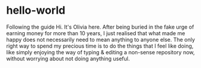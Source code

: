 # hello-world
Following the guide
Hi. It's Olivia here. 
After being buried in the fake urge of earning money for more than 10 years, I just realised that what made me happy does not necessarily  need to mean anything to anyone else. The only right way to spend my precious time is to do the things that I feel like doing, like simply enjoying the way of typing & editing a non-sense repository now, without worrying about not doing anything useful.

